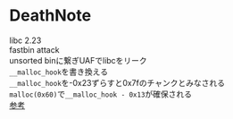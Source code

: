 # DeathNote  
libc 2.23  
fastbin attack  
unsorted binに繋ぎUAFでlibcをリーク  
`__malloc_hook`を書き換える  
`__malloc_hook`を-0x23ずらすと0x7fのチャンクとみなされる  
`malloc(0x60)`で`__malloc_hook - 0x13`が確保される  
[参考](https://hama.hatenadiary.jp/entry/2018/12/08/142437)  
